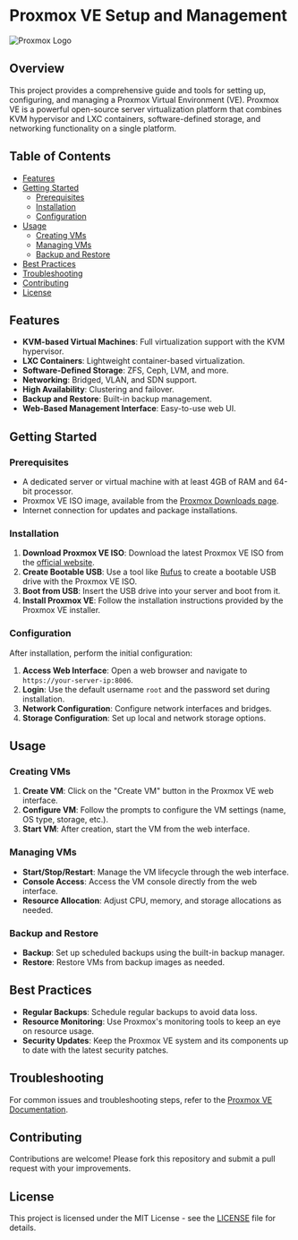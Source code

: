 # Proxmox VE Setup and Management

![Proxmox Logo](https://www.proxmox.com/images/proxmox/proxmox-logo-stacked.png)

## Overview

This project provides a comprehensive guide and tools for setting up, configuring, and managing a Proxmox Virtual Environment (VE). Proxmox VE is a powerful open-source server virtualization platform that combines KVM hypervisor and LXC containers, software-defined storage, and networking functionality on a single platform.

## Table of Contents

- [Features](#features)
- [Getting Started](#getting-started)
  - [Prerequisites](#prerequisites)
  - [Installation](#installation)
  - [Configuration](#configuration)
- [Usage](#usage)
  - [Creating VMs](#creating-vms)
  - [Managing VMs](#managing-vms)
  - [Backup and Restore](#backup-and-restore)
- [Best Practices](#best-practices)
- [Troubleshooting](#troubleshooting)
- [Contributing](#contributing)
- [License](#license)

## Features

- **KVM-based Virtual Machines**: Full virtualization support with the KVM hypervisor.
- **LXC Containers**: Lightweight container-based virtualization.
- **Software-Defined Storage**: ZFS, Ceph, LVM, and more.
- **Networking**: Bridged, VLAN, and SDN support.
- **High Availability**: Clustering and failover.
- **Backup and Restore**: Built-in backup management.
- **Web-Based Management Interface**: Easy-to-use web UI.

## Getting Started

### Prerequisites

- A dedicated server or virtual machine with at least 4GB of RAM and 64-bit processor.
- Proxmox VE ISO image, available from the [Proxmox Downloads page](https://www.proxmox.com/en/downloads).
- Internet connection for updates and package installations.

### Installation

1. **Download Proxmox VE ISO**: Download the latest Proxmox VE ISO from the [official website](https://www.proxmox.com/en/downloads).
2. **Create Bootable USB**: Use a tool like [Rufus](https://rufus.ie/) to create a bootable USB drive with the Proxmox VE ISO.
3. **Boot from USB**: Insert the USB drive into your server and boot from it.
4. **Install Proxmox VE**: Follow the installation instructions provided by the Proxmox VE installer.

### Configuration

After installation, perform the initial configuration:

1. **Access Web Interface**: Open a web browser and navigate to `https://your-server-ip:8006`.
2. **Login**: Use the default username `root` and the password set during installation.
3. **Network Configuration**: Configure network interfaces and bridges.
4. **Storage Configuration**: Set up local and network storage options.

## Usage

### Creating VMs

1. **Create VM**: Click on the "Create VM" button in the Proxmox VE web interface.
2. **Configure VM**: Follow the prompts to configure the VM settings (name, OS type, storage, etc.).
3. **Start VM**: After creation, start the VM from the web interface.

### Managing VMs

- **Start/Stop/Restart**: Manage the VM lifecycle through the web interface.
- **Console Access**: Access the VM console directly from the web interface.
- **Resource Allocation**: Adjust CPU, memory, and storage allocations as needed.

### Backup and Restore

- **Backup**: Set up scheduled backups using the built-in backup manager.
- **Restore**: Restore VMs from backup images as needed.

## Best Practices

- **Regular Backups**: Schedule regular backups to avoid data loss.
- **Resource Monitoring**: Use Proxmox's monitoring tools to keep an eye on resource usage.
- **Security Updates**: Keep the Proxmox VE system and its components up to date with the latest security patches.

## Troubleshooting

For common issues and troubleshooting steps, refer to the [Proxmox VE Documentation](https://pve.proxmox.com/wiki/Main_Page).

## Contributing

Contributions are welcome! Please fork this repository and submit a pull request with your improvements.

## License

This project is licensed under the MIT License - see the [LICENSE](LICENSE) file for details.
